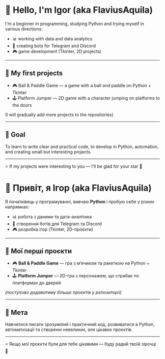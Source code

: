 # 👋 Hello, I'm Igor (aka FlaviusAquila)
I'm a beginner in programming, studying Python and trying myself in various directions:

- 📊 working with data and data analytics
- 🤖 creating bots for Telegram and Discord
- 🎮 game development (Tkinter, 2D projects)

---

## 🔹 My first projects

- 🎮 Ball & Paddle Game — a game with a ball and paddle on Python + Tkinter
- 🕹️ Platform Jumper — 2D game with a character jumping on platforms to the doors

(I will gradually add more projects to the repositories)

---

## 📌 Goal
To learn to write clear and practical code, to develop in Python, automation, and creating small but interesting projects.

---

⭐️ If my projects were interesting to you — I'll be glad for your star 🙂




# 👋 Привіт, я Ігор (aka FlaviusAquila)

Я початківець у програмуванні, вивчаю **Python** і пробую себе у різних напрямках:  
- 📊 робота з даними та дата-аналітика  
- 🤖 створення ботів для Telegram та Discord  
- 🎮 розробка ігор (Tkinter, 2D-проєкти)  

---

## 🔹 Мої перші проєкти
- 🎮 **Ball & Paddle Game** — гра з м’ячиком та ракеткою на Python + Tkinter  
- 🕹️ **Platform Jumper** — 2D-гра з персонажем, що стрибає по платформах до дверей  

*(поступово додаватиму більше проєктів у репозиторії)*  

---

## 📌 Мета
Навчитися писати зрозумілий і практичний код, розвиватися в Python, автоматизації та створенні невеликих, але цікавих проєктів.  

---

⭐️ Якщо мої проєкти були для тебе цікавими — буду радий твоїй зірочці 🙂

